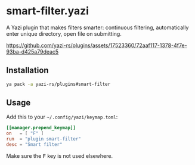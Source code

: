 # smart-filter.yazi

A Yazi plugin that makes filters smarter: continuous filtering, automatically enter unique directory, open file on submitting.

https://github.com/yazi-rs/plugins/assets/17523360/72aaf117-1378-4f7e-93ba-d425a79deac5

## Installation

```sh
ya pack -a yazi-rs/plugins#smart-filter
```

## Usage

Add this to your `~/.config/yazi/keymap.toml`:

```toml
[[manager.prepend_keymap]]
on   = [ "F" ]
run  = "plugin smart-filter"
desc = "Smart filter"
```

Make sure the <kbd>F</kbd> key is not used elsewhere.
